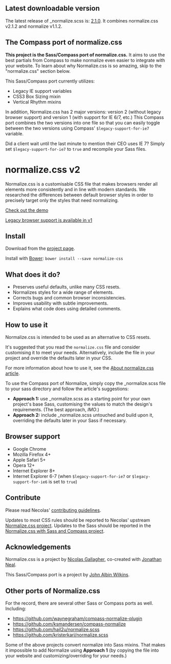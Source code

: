 ## Latest downloadable version

The latest release of _normalize.scss is: [2.1.0](https://github.com/JohnAlbin/normalize.css-with-sass-or-compass/archive/2.1.0.zip).
It combines normalize.css v2.1.2 and normalize v1.1.2.

## The Compass port of normalize.css

__This project is the Sass/Compass port of normalize.css.__ It aims to use the best
partials from Compass to make normalize even easier to integrate with your
website. To learn about why Normalize.css is so amazing, skip to the
"normalize.css" section below.

This Sass/Compass port currently utilizes:

* Legacy IE support variables
* CSS3 Box Sizing mixin
* Vertical Rhythm mixins

In addition, Normalize.css has 2 major versions: version 2 (without legacy
browser support) and version 1 (with support for IE 6/7, etc.) This Compass port
combines the two versions into one file so that you can easily toggle between
the two versions using Compass' `$legacy-support-for-ie7` variable.

Did a client wait until the last minute to mention their CEO uses IE 7? Simply
set `$legacy-support-for-ie7` to `true` and recompile your Sass files.

# normalize.css v2

Normalize.css is a customisable CSS file that makes browsers render all
elements more consistently and in line with modern standards. We researched the
differences between default browser styles in order to precisely target only
the styles that need normalizing.

[Check out the demo](http://necolas.github.io/normalize.css/latest/test.html)

[Legacy browser support is available in v1](https://github.com/necolas/normalize.css/tree/v1)

## Install

Download from the [project page](http://necolas.github.io/normalize.css/).

Install with [Bower](http://bower.io/): `bower install --save normalize-css`

## What does it do?

* Preserves useful defaults, unlike many CSS resets.
* Normalizes styles for a wide range of elements.
* Corrects bugs and common browser inconsistencies.
* Improves usability with subtle improvements.
* Explains what code does using detailed comments.

## How to use it

Normalize.css is intended to be used as an alternative to CSS resets.

It's suggested that you read the `normalize.css` file and consider customising
it to meet your needs. Alternatively, include the file in your project and
override the defaults later in your CSS.

For more information about how to use it, see the [About normalize.css article](http://nicolasgallagher.com/about-normalize-css/).

To use the Compass port of Normalize, simply copy the _normalize.scss file to
your sass directory and follow the article's suggestions:

* __Approach 1:__ use _normalize.scss as a starting point for your own project's
base Sass, customising the values to match the design's requirements. (The best
approach, _IMO_.)
* __Approach 2:__ include _normalize.scss untouched and build upon it, overriding
the defaults later in your Sass if necessary.

## Browser support

* Google Chrome
* Mozilla Firefox 4+
* Apple Safari 5+
* Opera 12+
* Internet Explorer 8+
* Internet Explorer 6-7 (when `$legacy-support-for-ie7` or
`$legacy-support-for-ie6` is set to `true`)

## Contribute

Please read Necolas' [contributing
guidelines](CONTRIBUTING.md).

Updates to most CSS rules should be reported to Necolas' upstream [Normalize.css
project](http://necolas.github.com/normalize.css/). Updates to the Sass should
be reported in the [Normalize.css with Sass and Compass project](https://github.com/JohnAlbin/normalize.css-with-sass-or-compass/).

## Acknowledgements

Normalize.css is a project by [Nicolas Gallagher](https://github.com/necolas),
co-created with [Jonathan Neal](https://github.com/jonathantneal).

This Sass/Compass port is a project by [John Albin Wilkins](http://john.albin.net).

## Other ports of Normalize.css

For the record, there are several other Sass or Compass ports as well.
Including:

* https://github.com/waynegraham/compass-normalize-plugin
* https://github.com/ksmandersen/compass-normalize
* https://github.com/hail2u/normalize.scss
* https://github.com/kristerkari/normalize.scss

Some of the above projects convert normalize into Sass mixins. That makes it
impossible to add Normalize using __Approach 1__ (by copying the file into your website
and customizing/overriding for your needs.)
